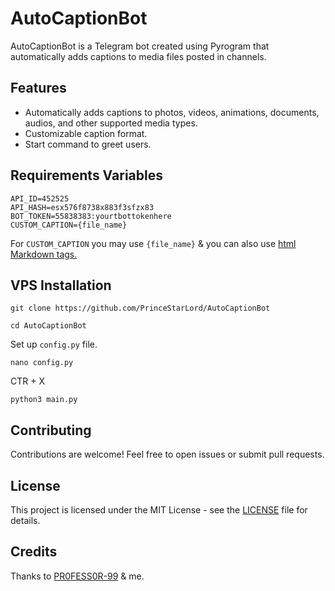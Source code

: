 # AutoCaptionBot

AutoCaptionBot is a Telegram bot created using Pyrogram that automatically adds captions to media files posted in channels.

## Features

- Automatically adds captions to photos, videos, animations, documents, audios, and other supported media types.
- Customizable caption format.
- Start command to greet users.

## Requirements Variables

```
API_ID=452525
API_HASH=esx576f8738x883f3sfzx83
BOT_TOKEN=55838383:yourtbottokenhere
CUSTOM_CAPTION={file_name}
```
For `CUSTOM_CAPTION` you may use `{file_name}` & you can also use <a href='https://core.telegram.org/api/entities#allowed-entities'> html Markdown tags.</a>

## VPS Installation

```git clone https://github.com/PrinceStarLord/AutoCaptionBot```

```cd AutoCaptionBot```

Set up `config.py` file.

```nano config.py```

CTR + X

```python3 main.py```

## Contributing

Contributions are welcome! Feel free to open issues or submit pull requests.

## License

This project is licensed under the MIT License - see the [LICENSE](LICENSE) file for details.

## Credits 
Thanks to <a href='https://github.com/PR0FESS0R-99'>PR0FESS0R-99</a> & me.
